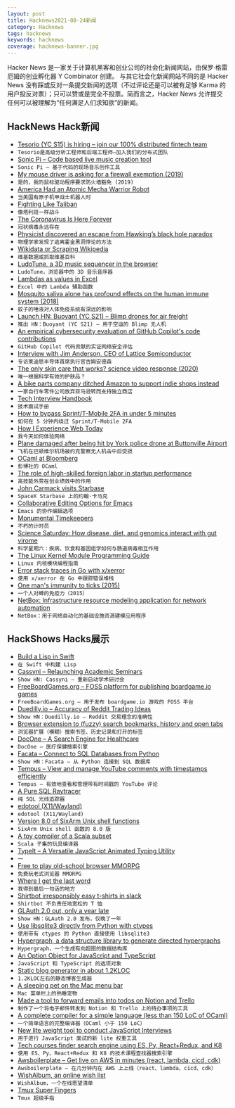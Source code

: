 ```yaml
---
layout: post
title: Hacknews2021-08-24新闻
category: Hacknews
tags: hacknews
keywords: hacknews
coverage: hacknews-banner.jpg
---
```


Hacker News 是一家关于计算机黑客和创业公司的社会化新闻网站，由保罗·格雷厄姆的创业孵化器 Y Combinator 创建。
与其它社会化新闻网站不同的是 Hacker News 没有踩或反对一条提交新闻的选项（不过评论还是可以被有足够 Karma 的用户投反对票）；只可以赞或是完全不投票。简而言之，Hacker News 允许提交任何可以被理解为“任何满足人们求知欲”的新闻。

## HackNews Hack新闻


- [Tesorio (YC S15) is hiring – join our 100% distributed fintech team](https://www.tesorio.com/careers#job-openings)
- `Tesorio是高级分析工程师和后端工程师–加入我们的分布式团队`
- [Sonic Pi – Code based live music creation tool](https://github.com/sonic-pi-net/sonic-pi)
- `Sonic Pi – 基于代码的现场音乐创作工具`
- [My mouse driver is asking for a firewall exemption (2019)](https://twitter.com/Foone/status/1146135405793669121)
- `是的，我的鼠标驱动程序要求防火墙豁免 (2019)`
- [America Had an Atomic Mecha Warrior Robot](https://orangebeanindiana.com/2021/04/09/once-upon-a-time-america-had-an-atomic-mecha-warrior-robot/)
- `当美国有原子机甲战士机器人时`
- [Fighting Like Taliban](https://scholars-stage.org/fighting-like-taliban/)
- `像塔利班一样战斗`
- [The Coronavirus Is Here Forever](https://www.theatlantic.com/science/archive/2021/08/how-we-live-coronavirus-forever/619783/)
- `冠状病毒永远存在`
- [Physicist discovered an escape from Hawking’s black hole paradox](https://www.quantamagazine.org/this-physicist-discovered-an-escape-from-hawkings-black-hole-paradox-20210823/)
- `物理学家发现了逃离霍金黑洞悖论的方法`
- [Wikidata or Scraping Wikipedia](http://simia.net/wiki/Wikidata_or_scraping_Wikipedia)
- `维基数据或抓取维基百科`
- [LudoTune, a 3D music sequencer in the browser](https://ludotune.com/)
- `LudoTune，浏览器中的 3D 音乐音序器`
- [Lambdas as values in Excel](https://techcommunity.microsoft.com/t5/excel-blog/announcing-lambda-helper-functions-lambdas-as-arguments-and-more/ba-p/2576648)
- `Excel 中的 Lambda 辅助函数`
- [Mosquito saliva alone has profound effects on the human immune system (2018)](https://journals.plos.org/plosntds/article?id=10.1371/journal.pntd.0006439)
- `蚊子的唾液对人体免疫系统有深远的影响`
- [Launch HN: Buoyant (YC S21) – Blimp drones for air freight](item?id=28278515)
- `推出 HN：Buoyant (YC S21) – 用于空运的 Blimp 无人机`
- [An empirical cybersecurity evaluation of GitHub Copilot's code contributions](https://arxiv.org/abs/2108.09293)
- `GitHub Copilot 代码贡献的实证网络安全评估`
- [Interview with Jim Anderson, CEO of Lattice Semiconductor](https://www.anandtech.com/show/16879/an-anandtech-interview-with-jim-anderson-ceo-of-lattice-semiconductor)
- `专访莱迪思半导体首席执行官吉姆安德森`
- [The only skin care that works? science video response (2020)](https://labmuffin.com/the-only-skincare-that-works-according-to-science-asap-science-video-response/)
- `唯一根据科学有效的护肤品？`
- [A bike parts company ditched Amazon to support indie shops instead](https://www.theverge.com/22618306/pacific-northwest-components-bike-company-quit-amazon-support-indie-shops)
- `一家自行车零件公司放弃亚马逊转而支持独立商店`
- [Tech Interview Handbook](https://techinterviewhandbook.org/)
- `技术面试手册`
- [How to bypass Sprint/T-Mobile 2FA in under 5 minutes](https://www.reddit.com/r/hacking/comments/kpeuj2/how_to_bypass_sprinttmobile_2fa_in_under_5_minutes/)
- `如何在 5 分钟内绕过 Sprint/T-Mobile 2FA`
- [How I Experience Web Today](https://how-i-experience-web-today.com/)
- `我今天如何体验网络`
- [Plane damaged after being hit by York police drone at Buttonville Airport](https://toronto.ctvnews.ca/plane-damaged-after-being-hit-by-york-police-drone-at-buttonville-airport-1.5554617)
- `飞机在巴顿维尔机场被约克警察无人机击中后受损`
- [OCaml at Bloomberg](https://twitter.com/adolfont/status/1429759258942377999)
- `彭博社的 OCaml`
- [The role of high-skilled foreign labor in startup performance](https://papers.ssrn.com/sol3/papers.cfm?abstract_id=3459001)
- `高技能外劳在创业绩效中的作用`
- [John Carmack visits Starbase](https://twitter.com/ID_AA_Carmack/status/1429907886159941638)
- `SpaceX Starbase 上的约翰·卡马克`
- [Collaborative Editing Options for Emacs](https://www.emacswiki.org/emacs/CollaborativeEditing)
- `Emacs 的协作编辑选项`
- [Monumental Timekeepers](https://www.laphamsquarterly.org/roundtable/monumental-timekeepers)
- `不朽的计时员`
- [Science Saturday: How disease, diet, and genomics interact with gut virome](https://newsnetwork.mayoclinic.org/discussion/science-saturday-how-disease-diet-and-genomics-interact-with-gut-virome/)
- `科学星期六：疾病、饮食和基因组学如何与肠道病毒相互作用`
- [The Linux Kernel Module Programming Guide](https://sysprog21.github.io/lkmpg/)
- `Linux 内核模块编程指南`
- [Error stack traces in Go with x/xerror](https://brandur.org/fragments/go-xerror)
- `使用 x/xerror 在 Go 中跟踪错误堆栈`
- [One man's immunity to ticks (2015)](https://www.caryinstitute.org/news-insights/media-coverage/how-one-local-mans-immunity-ticks-could-save-us-all)
- `一个人对蜱的免疫力（2015）`
- [NetBox: Infrastructure resource modeling application for network automation](https://netbox.readthedocs.io/en/stable/)
- `NetBox：用于网络自动化的基础设施资源建模应用程序`


## HackShows Hacks展示

- [ Build a Lisp in Swift](https://github.com/codr7/swifties-repl)
- `在 Swift 中构建 Lisp`
- [ Cassyni – Relaunching Academic Seminars](item?id=28246837)
- `Show HN: Cassyni – 重新启动学术研讨会`
- [ FreeBoardGames.org – FOSS platform for publishing boardgame.io games](item?id=28249468)
- `FreeBoardGames.org – 用于发布 boardgame.io 游戏的 FOSS 平台`
- [ Duedilly.io – Accuracy of Reddit Trading Ideas](http://duedilly.io/)
- `Show HN：Duedilly.io – Reddit 交易理念的准确性`
- [ Browser extension to (fuzzy) search bookmarks, history and open tabs](https://github.com/Fannon/search-bookmarks-history-and-tabs)
- `浏览器扩展（模糊）搜索书签、历史记录和打开的标签`
- [ DocOne – A Search Engine for Healthcare](https://docone.io)
- `DocOne – 医疗保健搜索引擎`
- [ Facata – Connect to SQL Databases from Python](https://github.com/tlocke/facata/)
- `Show HN：Facata – 从 Python 连接到 SQL 数据库`
- [ Tempus – View and manage YouTube comments with timestamps efficiently](item?id=28250898)
- `Tempus – 有效地查看和管理带有时间戳的 YouTube 评论`
- [ A Pure SQL Raytracer](https://github.com/chunky/sqlraytracer)
- `纯 SQL 光线追踪器`
- [ edotool (X11/Wayland)](item?id=28260008)
- `edotool (X11/Wayland)`
- [ Version 8.0 of SixArm Unix shell functions](https://github.com/sixarm/sixarm-unix-shell-functions)
- `SixArm Unix shell 函数的 8.0 版`
- [ A toy compiler of a Scala subset](https://mykolav.github.io/coollang-2020-fs/)
- `Scala 子集的玩具编译器`
- [ TypeIt – A Versatile JavaScript Animated Typing Utility](https://typeitjs.com)
- `一`
- [ Free to play old-school browser MMORPG](https://data.mo.ee/loader.html)
- `免费玩老式浏览器 MMORPG`
- [ Where I get the last word](https://nehachat.vercel.app/View)
- `我得到最后一句话的地方`
- [ Shirtbot irresponsibly easy t-shirts in slack](https://www.staycaffeinated.com/shirtbot/)
- `Shirtbot 不负责任地宽松的 T 恤`
- [ GLAuth 2.0 out, only a year late](https://glauth.github.io/)
- `Show HN：GLAuth 2.0 发布，仅晚了一年`
- [ Use libsqlite3 directly from Python with ctypes](https://gist.github.com/michalc/a3147997e21665896836e0f4157975cb)
- `使用带有 ctypes 的 Python 直接使用 libsqlite3`
- [ Hypergraph, a data structure library to generate directed hypergraphs](https://github.com/yamafaktory/hypergraph)
- `Hypergraph，一个生成有向超图的数据结构库`
- [ An Option Object for JavaScript and TypeScript](https://www.github.com/sbernheim4/excoptional)
- `JavaScript 和 TypeScript 的选项对象`
- [ Static blog generator in about 1.2KLOC](http://johnbokma.com/articles/tumblelog/)
- `1.2KLOC左右的静态博客生成器`
- [ A sleeping pet on the Mac menu bar](https://apps.apple.com/jp/app/petbar-a-pet-on-your-menu-bar/id1580266242?l=en&mt=12)
- `Mac 菜单栏上的熟睡宠物`
- [ Made a tool to forward emails into todos on Notion and Trello](https://Hitsnag.com)
- `制作了一个将电子邮件转发到 Notion 和 Trello 上的待办事项的工具`
- [ A complete compiler for a simple language (less than 150 LoC of OCaml)](https://gist.github.com/p4bl0-/9f4e950e6c06fbba7e168097d89b0e46)
- `一个简单语言的完整编译器（OCaml 小于 150 LoC）`
- [ New lite weight tool to conduct JavaScript Interviews](https://jsarena.dev)
- `用于进行 JavaScript 面试的新 lite 权重工具`
- [ Tech courses finder search engine using ES, Py, React+Redux, and K8](https://github.com/dineshsonachalam/tech-courses-search-engine)
- `使用 ES、Py、React+Redux 和 K8 的技术课程查找器搜索引擎`
- [ Awsboilerplate – Get live on AWS in minutes (react, lambda, cicd, cdk)](https://github.com/geod/awsboilerplate)
- `Awsboilerplate – 在几分钟内在 AWS 上上线（react、lambda、cicd、cdk）`
- [ WishAlbum, an online wish list](https://wishalbum.com)
- `WishAlbum，一个在线愿望清单`
- [ Tmux Super Fingers](https://github.com/artemave/tmux_super_fingers)
- `Tmux 超级手指`

